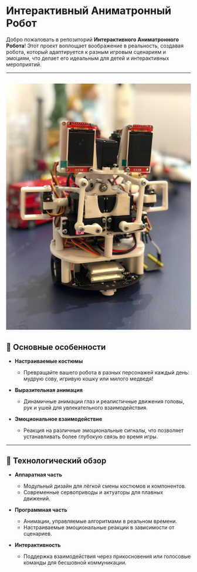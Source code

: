 # Интерактивный Аниматронный Робот

Добро пожаловать в репозиторий **Интерактивного Аниматронного Робота**! Этот проект воплощает воображение в реальность, создавая робота, который адаптируется к разным игровым сценариям и эмоциям, что делает его идеальным для детей и интерактивных мероприятий.

---
![Main](https://github.com/fadeev-iliya/Filin/blob/main/photo_2024-12-26_10-58-22.jpg)
---

## 🌟 Основные особенности

- **Настраиваемые костюмы**
  - Превращайте вашего робота в разных персонажей каждый день: мудрую сову, игривую кошку или милого медведя!

- **Выразительная анимация**
  - Динамичные анимации глаз и реалистичные движения головы, рук и ушей для увлекательного взаимодействия.

- **Эмоциональное взаимодействие**
  - Реакция на различные эмоциональные сигналы, что позволяет устанавливать более глубокую связь во время игры.

---

## 🤖 Технологический обзор

- **Аппаратная часть**
  - Модульный дизайн для лёгкой смены костюмов и компонентов.
  - Современные сервоприводы и актуаторы для плавных движений.

- **Программная часть**
  - Анимации, управляемые алгоритмами в реальном времени.
  - Настраиваемые эмоциональные реакции в зависимости от сценариев.

- **Интерактивность**
  - Поддержка взаимодействия через прикосновения или голосовые команды для бесшовной коммуникации.

